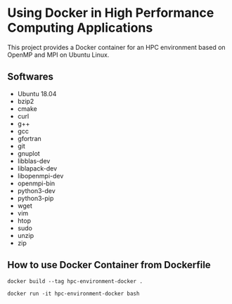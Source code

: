 # Using Docker in High Performance Computing Applications

This project provides a Docker container for an HPC environment based on OpenMP and MPI on Ubuntu Linux.

## Softwares

- Ubuntu 18.04
- bzip2 
- cmake 
- curl
- g++ 
- gcc 
- gfortran
- git 
- gnuplot
- libblas-dev 
- liblapack-dev 
- libopenmpi-dev 
- openmpi-bin 
- python3-dev 
- python3-pip 
- wget 
- vim 
- htop
- sudo
- unzip
- zip

## How to use Docker Container from Dockerfile

```docker build --tag hpc-environment-docker .```

```docker run -it hpc-environment-docker bash```